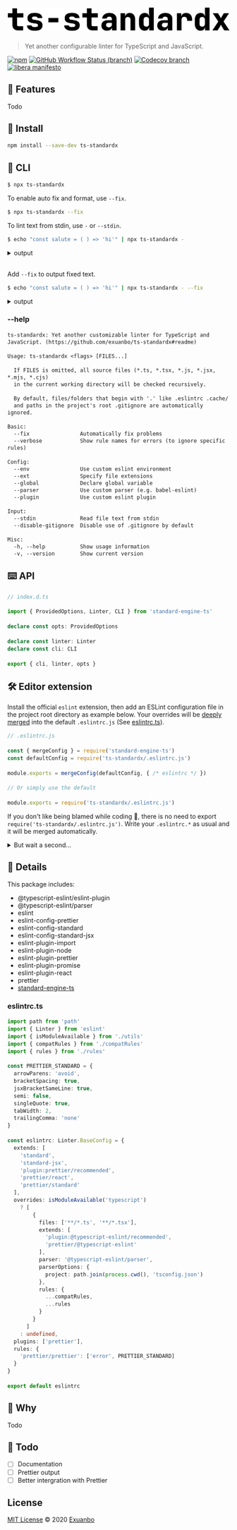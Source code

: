 # [![ts-standardx](https://raw.githubusercontent.com/exuanbo/ts-standardx/main/logo.svg)](https://github.com/exuanbo/ts-standardx)

> Yet another configurable linter for TypeScript and JavaScript.

[![npm](https://img.shields.io/npm/v/ts-standardx)](https://www.npmjs.com/package/ts-standardx)
[![GitHub Workflow Status (branch)](https://img.shields.io/github/workflow/status/exuanbo/ts-standardx/Node.js%20CI/main)](https://github.com/exuanbo/ts-standardx/actions?query=workflow%3A%22Node.js+CI%22)
[![Codecov branch](https://img.shields.io/codecov/c/gh/exuanbo/ts-standardx/main?token=D9AA8C1ZS2)](https://codecov.io/gh/exuanbo/ts-standardx)
[![libera manifesto](https://img.shields.io/badge/libera-manifesto-lightgrey.svg)](https://liberamanifesto.com)

## 🚀 Features

Todo

## 💾 Install

```sh
npm install --save-dev ts-standardx
```

## 🤖 CLI

```sh
$ npx ts-standardx
```

To enable auto fix and format, use `--fix`.

```sh
$ npx ts-standardx --fix
```

To lint text from stdin, use `-` or `--stdin`.

```sh
$ echo "const salute = ( ) => 'hi'" | npx ts-standardx -
```

<details><summary>output</summary>
<p>

```
<text>:1:7: 'salute' is assigned a value but never used.
<text>:1:17: Delete `·`

Run `ts-standardx --fix` to automatically fix some problems.
```

</p>
</details>

<br>

Add `--fix` to output fixed text.

```sh
$ echo "const salute = ( ) => 'hi'" | npx ts-standardx - --fix
```

<details><summary>output</summary>
<p>

```
const salute = () => 'hi'
```

</p>
</details>

### --help

```
ts-standardx: Yet another customizable linter for TypeScript and JavaScript. (https://github.com/exuanbo/ts-standardx#readme)

Usage: ts-standardx <flags> [FILES...]

  If FILES is omitted, all source files (*.ts, *.tsx, *.js, *.jsx, *.mjs, *.cjs)
  in the current working directory will be checked recursively.

  By default, files/folders that begin with '.' like .eslintrc .cache/
  and paths in the project's root .gitignore are automatically ignored.

Basic:
  --fix                Automatically fix problems
  --verbose            Show rule names for errors (to ignore specific rules)

Config:
  --env                Use custom eslint environment
  --ext                Specify file extensions
  --global             Declare global variable
  --parser             Use custom parser (e.g. babel-eslint)
  --plugin             Use custom eslint plugin

Input:
  --stdin              Read file text from stdin
  --disable-gitignore  Disable use of .gitignore by default

Misc:
  -h, --help           Show usage information
  -v, --version        Show current version
```

## ⌨️ API

```ts
// index.d.ts

import { ProvidedOptions, Linter, CLI } from 'standard-engine-ts'

declare const opts: ProvidedOptions

declare const linter: Linter
declare const cli: CLI

export { cli, linter, opts }
```

## 🛠 Editor extension

Install the official `eslint` extension, then add an ESLint configuration file in the project root directory as example below. Your overrides will be [deeply merged](https://github.com/exuanbo/standard-engine-ts/blob/main/src/utils.ts#L83) into the default `.eslintrc.js` (See [eslintrc.ts](#eslintrcts)).

```js
// .eslintrc.js

const { mergeConfig } = require('standard-engine-ts')
const defaultConfig = require('ts-standardx/.eslintrc.js')

module.exports = mergeConfig(defaultConfig, { /* eslintrc */ })

// Or simply use the default

module.exports = require('ts-standardx/.eslintrc.js')
```

If you don't like being blamed while coding 🤯, there is no need to export `require('ts-standardx/.eslintrc.js')`. Write your `.eslintrc.*` as usual and it will be merged automatically.

<details><summary>But wait a second...</summary>
<p>

"So why can't I just use `npx eslint .` directly?" Yes, you can :p

</p>
</details>

## 🔎 Details

This package includes:

- @typescript-eslint/eslint-plugin
- @typescript-eslint/parser
- eslint
- eslint-config-prettier
- eslint-config-standard
- eslint-config-standard-jsx
- eslint-plugin-import
- eslint-plugin-node
- eslint-plugin-prettier
- eslint-plugin-promise
- eslint-plugin-react
- prettier
- [standard-engine-ts](https://github.com/exuanbo/standard-engine-ts#readme)

### eslintrc.ts

```ts
import path from 'path'
import { Linter } from 'eslint'
import { isModuleAvailable } from './utils'
import { compatRules } from './compatRules'
import { rules } from './rules'

const PRETTIER_STANDARD = {
  arrowParens: 'avoid',
  bracketSpacing: true,
  jsxBracketSameLine: true,
  semi: false,
  singleQuote: true,
  tabWidth: 2,
  trailingComma: 'none'
}

const eslintrc: Linter.BaseConfig = {
  extends: [
    'standard',
    'standard-jsx',
    'plugin:prettier/recommended',
    'prettier/react',
    'prettier/standard'
  ],
  overrides: isModuleAvailable('typescript')
    ? [
        {
          files: ['**/*.ts', '**/*.tsx'],
          extends: [
            'plugin:@typescript-eslint/recommended',
            'prettier/@typescript-eslint'
          ],
          parser: '@typescript-eslint/parser',
          parserOptions: {
            project: path.join(process.cwd(), 'tsconfig.json')
          },
          rules: {
            ...compatRules,
            ...rules
          }
        }
      ]
    : undefined,
  plugins: ['prettier'],
  rules: {
    'prettier/prettier': ['error', PRETTIER_STANDARD]
  }
}

export default eslintrc
```

## 🤔 Why

Todo

## 📃 Todo

- [ ] Documentation
- [ ] Prettier output
- [ ] Better intergration with Prettier

## License

[MIT License](https://github.com/exuanbo/ts-standardx/blob/main/LICENSE) © 2020 [Exuanbo](https://github.com/exuanbo)
